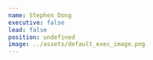 ```yaml
---
name: Stephen Dong
executive: false
lead: false
position: undefined
image: ../assets/default_exec_image.png
---
```

